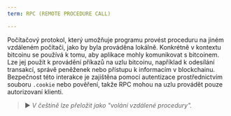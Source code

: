 ```yaml
---
term: RPC (REMOTE PROCEDURE CALL)

---
```

Počítačový protokol, který umožňuje programu provést proceduru na jiném vzdáleném počítači, jako by byla prováděna lokálně. Konkrétně v kontextu bitcoinu se používá k tomu, aby aplikace mohly komunikovat s bitcoinem. Lze jej použít k provádění příkazů na uzlu bitcoinu, například k odesílání transakcí, správě peněženek nebo přístupu k informacím v blockchainu. Bezpečnost této interakce je zajištěna pomocí autentizace prostřednictvím souboru `.cookie` nebo pověření, takže RPC mohou na uzlu provádět pouze autorizovaní klienti.

> ► *V češtině lze přeložit jako "volání vzdálené procedury".*